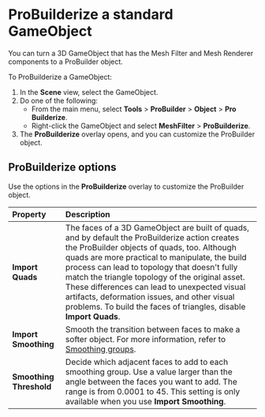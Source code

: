 # ProBuilderize a standard GameObject

You can turn a 3D GameObject that has the Mesh Filter and Mesh Renderer components to a ProBuilder object. 

To ProBuilderize a GameObject:

1. In the **Scene** view, select the GameObject.
2. Do one of the following:
    * From the main menu, select **Tools** > **ProBuilder** > **Object** > **Pro Builderize**.
    * Right-click the GameObject and select **MeshFilter** > **ProBuilderize**.
3. The **ProBuilderize** overlay opens, and you can customize the ProBuilder object.

## ProBuilderize options

Use the options in the **ProBuilderize** overlay to customize the ProBuilder object.

| **Property** | **Description** |
| :--- | :--- |
| **Import Quads** | The faces of a 3D GameObject are built of quads, and by default the ProBuilderize action creates the ProBuilder objects of quads, too. Although quads are more practical to manipulate, the build process can lead to  topology that doesn't fully match the triangle topology of the original asset. These differences can lead to unexpected visual artifacts, deformation issues, and other visual problems. To build the faces of triangles, disable **Import Quads**. |
| **Import Smoothing** | Smooth the transition between faces to make a softer object. For more information, refer to [Smoothing groups](smoothing-groups.md). |
| **Smoothing Threshold** | Decide which adjacent faces to add to each smoothing group. Use a value larger than the angle between the faces you want to add. The range is from 0.0001 to 45. This setting is only available when you use **Import Smoothing**. |

